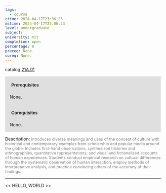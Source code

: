 ```yaml
---
tags:
  - course
ctime: 2024-04-17T23:06:23
mstime: 2024-04-17T23:06:23
level: undergraduate
subject: 
university: mit
completion: open
percentage: 0
prereq: None.
coreq: None.
---
```


catalog [21A.01](http://student.mit.edu/catalog/m21Aa.html#21A.01)

<span style="display: block; padding: 15px; background-color: rgb(100, 100, 100, 0.2);"><font id="m_prereq2083_0" style="display: block; font-family: Arial, sans-serif; font-weight: bold; padding: 5px">Prerequisites</font><br><span id="prereq2083_0">None.</span></span>
<span style="display: block; padding: 15px; background-color: rgb(100, 100, 100, 0.2);"><font id="m_coreq2083_0" style="display: block; font-family: Arial, sans-serif; font-weight: bold; padding: 5px">Corequisites</font><br><span id="coreq2083_0">None.</span></span>

<font style="">Description:</font>
<font style="color: grey; font-size: 0.8rem;">Introduces diverse meanings and uses of the concept of culture with historical and contemporary examples from scholarship and popular media around the globe. Includes first-hand observations, synthesized histories and ethnographies, quantitative representations, and visual and fictionalized accounts of human experiences. Students conduct empirical research  on cultural differences through the systematic observation of human interaction, employ methods of interpretative analysis, and practice convincing others of the accuracy of their findings.</font>



---

<< HELLO, WORLD >>
